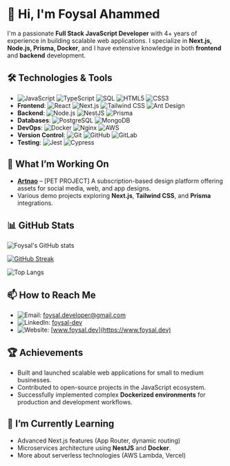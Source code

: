 # 👋 Hi, I'm Foysal Ahammed

I'm a passionate **Full Stack JavaScript Developer** with 4+ years of experience in building scalable web applications. I specialize in **Next.js, Node.js, Prisma, Docker**, and I have extensive knowledge in both **frontend** and **backend** development.

## 🛠️ Technologies & Tools
- ![JavaScript](https://img.shields.io/badge/-JavaScript-333?style=flat&logo=javascript) ![TypeScript](https://img.shields.io/badge/-TypeScript-333?style=flat&logo=typescript) ![SQL](https://img.shields.io/badge/-SQL-333?style=flat&logo=postgresql) ![HTML5](https://img.shields.io/badge/-HTML5-333?style=flat&logo=html5) ![CSS3](https://img.shields.io/badge/-CSS3-333?style=flat&logo=css3)
- **Frontend**: ![React](https://img.shields.io/badge/-React-333?style=flat&logo=react) ![Next.js](https://img.shields.io/badge/-Next.js-333?style=flat&logo=next.js) ![Tailwind CSS](https://img.shields.io/badge/-TailwindCSS-333?style=flat&logo=tailwind-css) ![Ant Design](https://img.shields.io/badge/-Ant_Design-333?style=flat&logo=ant-design)
- **Backend**: ![Node.js](https://img.shields.io/badge/-Node.js-333?style=flat&logo=node.js) ![NestJS](https://img.shields.io/badge/-NestJS-333?style=flat&logo=nestjs) ![Prisma](https://img.shields.io/badge/-Prisma-333?style=flat&logo=prisma)
- **Databases**: ![PostgreSQL](https://img.shields.io/badge/-PostgreSQL-333?style=flat&logo=postgresql) ![MongoDB](https://img.shields.io/badge/-MongoDB-333?style=flat&logo=mongodb)
- **DevOps**: ![Docker](https://img.shields.io/badge/-Docker-333?style=flat&logo=docker) ![Nginx](https://img.shields.io/badge/-Nginx-333?style=flat&logo=nginx) ![AWS](https://img.shields.io/badge/-AWS-333?style=flat&logo=amazon-aws)
- **Version Control**: ![Git](https://img.shields.io/badge/-Git-333?style=flat&logo=git) ![GitHub](https://img.shields.io/badge/-GitHub-333?style=flat&logo=github) ![GitLab](https://img.shields.io/badge/-GitLab-333?style=flat&logo=gitlab)
- **Testing**: ![Jest](https://img.shields.io/badge/-Jest-333?style=flat&logo=jest) ![Cypress](https://img.shields.io/badge/-Cypress-333?style=flat&logo=cypress)

## 🔭 What I’m Working On
- **[Artnao](https://github.com/FASami/artnao)** – [PET PROJECT] A subscription-based design platform offering assets for social media, web, and app designs.
- Various demo projects exploring **Next.js**, **Tailwind CSS**, and **Prisma** integrations.

## 📊 GitHub Stats

![Foysal's GitHub stats](https://github-readme-stats.vercel.app/api?username=FASami&show_icons=true&theme=radical)

[![GitHub Streak](https://github-readme-streak-stats.herokuapp.com?user=FASami&theme=radical&hide_border=true)](https://git.io/streak-stats)

![Top Langs](https://github-readme-stats.vercel.app/api/top-langs/?username=FASami&layout=compact&theme=radical)

## 📫 How to Reach Me
- ![Email](https://img.shields.io/badge/-Email-333?style=flat&logo=gmail): [foysal.developer@gmail.com](mailto:foysal.developer@gmail.com)
- ![LinkedIn](https://img.shields.io/badge/-LinkedIn-333?style=flat&logo=linkedin): [foysal-dev](https://linkedin.com/in/foysal-dev)
- ![Website](https://img.shields.io/badge/-Website-333?style=flat&logo=google-chrome): [www.foysal.dev](https://www.foysal.dev)

## 🏆 Achievements
- Built and launched scalable web applications for small to medium businesses.
- Contributed to open-source projects in the JavaScript ecosystem.
- Successfully implemented complex **Dockerized environments** for production and development workflows.

## 🌱 I’m Currently Learning
- Advanced Next.js features (App Router, dynamic routing)
- Microservices architecture using **NestJS** and **Docker**.
- More about serverless technologies (AWS Lambda, Vercel)

